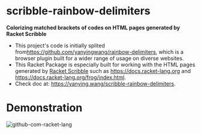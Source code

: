 scribble-rainbow-delimiters
===========================
**Colorizing matched brackets of codes on HTML pages generated by Racket Scribble**

* This project's code is initially splited from<https://github.com/yanyingwang/rainbow-delimiters>, which is a browser plugin built for a wider range of usage on diverse websites.
* This Racket Package is especially built for working with the HTML pages generated by [Racket Scribble](https://docs.racket-lang.org/scribble/) such as <https://docs.racket-lang.org> and <https://docs.racket-lang.org/frog/index.html>.
* Check doc at: <https://yanying.wang/scribble-rainbow-delimiters>.


# Demonstration
![github-com-racket-lang](https://raw.githubusercontent.com/yanyingwang/scribble-rainbow-delimiters/master/screenshot/docs-racket-lang-org.gif)


